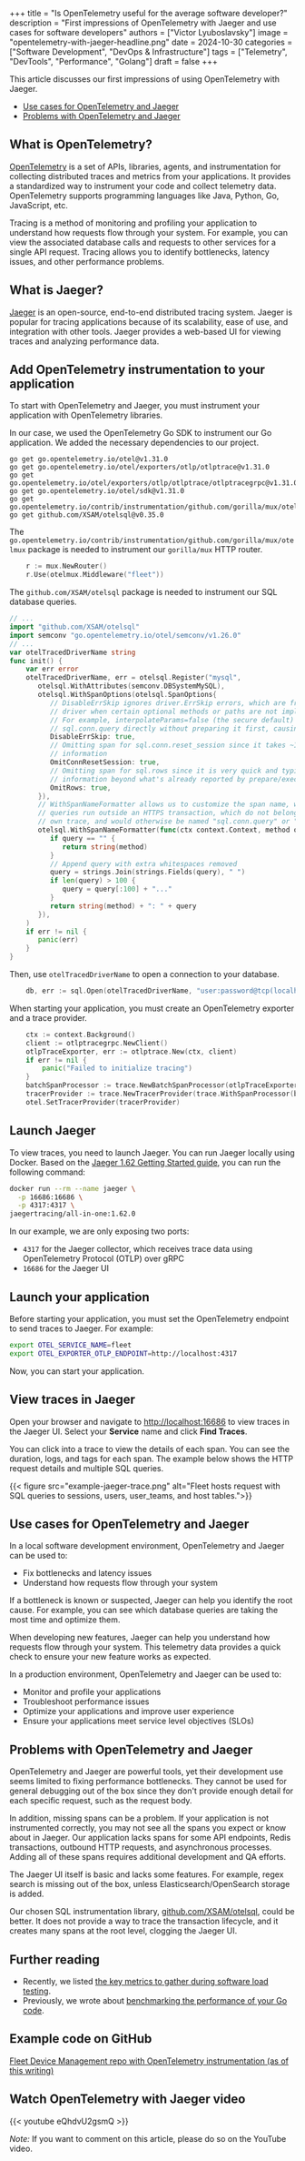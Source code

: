 +++
title = "Is OpenTelemetry useful for the average software developer?"
description = "First impressions of OpenTelemetry with Jaeger and use cases for software developers"
authors = ["Victor Lyuboslavsky"]
image = "opentelemetry-with-jaeger-headline.png"
date = 2024-10-30
categories = ["Software Development", "DevOps & Infrastructure"]
tags = ["Telemetry", "DevTools", "Performance", "Golang"]
draft = false
+++

This article discusses our first impressions of using OpenTelemetry with Jaeger.

- [Use cases for OpenTelemetry and Jaeger](#use-cases-for-opentelemetry-and-jaeger)
- [Problems with OpenTelemetry and Jaeger](#problems-with-opentelemetry-and-jaeger)

## What is OpenTelemetry?

[OpenTelemetry](https://opentelemetry.io/) is a set of APIs, libraries, agents, and instrumentation for collecting
distributed traces and metrics from your applications. It provides a standardized way to instrument your code and
collect telemetry data. OpenTelemetry supports programming languages like Java, Python, Go, JavaScript, etc.

Tracing is a method of monitoring and profiling your application to understand how requests flow through your system.
For example, you can view the associated database calls and requests to other services for a single API request. Tracing
allows you to identify bottlenecks, latency issues, and other performance problems.

## What is Jaeger?

[Jaeger](https://www.jaegertracing.io/) is an open-source, end-to-end distributed tracing system. Jaeger is popular for
tracing applications because of its scalability, ease of use, and integration with other tools. Jaeger provides a
web-based UI for viewing traces and analyzing performance data.

## Add OpenTelemetry instrumentation to your application

To start with OpenTelemetry and Jaeger, you must instrument your application with OpenTelemetry libraries.

In our case, we used the OpenTelemetry Go SDK to instrument our Go application. We added the necessary dependencies to
our project.

```
go get go.opentelemetry.io/otel@v1.31.0
go get go.opentelemetry.io/otel/exporters/otlp/otlptrace@v1.31.0
go get go.opentelemetry.io/otel/exporters/otlp/otlptrace/otlptracegrpc@v1.31.0
go get go.opentelemetry.io/otel/sdk@v1.31.0
go get go.opentelemetry.io/contrib/instrumentation/github.com/gorilla/mux/otelmux@v0.56.0
go get github.com/XSAM/otelsql@v0.35.0
```

The `go.opentelemetry.io/contrib/instrumentation/github.com/gorilla/mux/otelmux` package is needed to instrument our
`gorilla/mux` HTTP router.

```go
    r := mux.NewRouter()
    r.Use(otelmux.Middleware("fleet"))
```

The `github.com/XSAM/otelsql` package is needed to instrument our SQL database queries.

```go
// ...
import "github.com/XSAM/otelsql"
import semconv "go.opentelemetry.io/otel/semconv/v1.26.0"
// ...
var otelTracedDriverName string
func init() {
    var err error
    otelTracedDriverName, err = otelsql.Register("mysql",
       otelsql.WithAttributes(semconv.DBSystemMySQL),
       otelsql.WithSpanOptions(otelsql.SpanOptions{
          // DisableErrSkip ignores driver.ErrSkip errors, which are frequently returned by the MySQL
          // driver when certain optional methods or paths are not implemented/taken.
          // For example, interpolateParams=false (the secure default) will not do a parametrized
          // sql.conn.query directly without preparing it first, causing driver.ErrSkip
          DisableErrSkip: true,
          // Omitting span for sql.conn.reset_session since it takes ~1us and doesn't provide useful
          // information
          OmitConnResetSession: true,
          // Omitting span for sql.rows since it is very quick and typically doesn't provide useful
          // information beyond what's already reported by prepare/exec/query
          OmitRows: true,
       }),
       // WithSpanNameFormatter allows us to customize the span name, which is especially useful for SQL
       // queries run outside an HTTPS transaction, which do not belong to a parent span, show up as their
       // own trace, and would otherwise be named "sql.conn.query" or "sql.conn.exec".
       otelsql.WithSpanNameFormatter(func(ctx context.Context, method otelsql.Method, query string) string {
          if query == "" {
             return string(method)
          }
          // Append query with extra whitespaces removed
          query = strings.Join(strings.Fields(query), " ")
          if len(query) > 100 {
             query = query[:100] + "..."
          }
          return string(method) + ": " + query
       }),
    )
    if err != nil {
       panic(err)
    }
}
```

Then, use `otelTracedDriverName` to open a connection to your database.

```go
    db, err := sql.Open(otelTracedDriverName, "user:password@tcp(localhost:3306)/database")
```

When starting your application, you must create an OpenTelemetry exporter and a trace provider.

```go
    ctx := context.Background()
    client := otlptracegrpc.NewClient()
    otlpTraceExporter, err := otlptrace.New(ctx, client)
    if err != nil {
        panic("Failed to initialize tracing")
    }
    batchSpanProcessor := trace.NewBatchSpanProcessor(otlpTraceExporter)
    tracerProvider := trace.NewTracerProvider(trace.WithSpanProcessor(batchSpanProcessor))
    otel.SetTracerProvider(tracerProvider)
```

## Launch Jaeger

To view traces, you need to launch Jaeger. You can run Jaeger locally using Docker. Based on the
[Jaeger 1.62 Getting Started guide](https://www.jaegertracing.io/docs/1.62/getting-started/), you can run the following
command:

```bash
docker run --rm --name jaeger \
  -p 16686:16686 \
  -p 4317:4317 \
jaegertracing/all-in-one:1.62.0
```

In our example, we are only exposing two ports:

- `4317` for the Jaeger collector, which receives trace data using OpenTelemetry Protocol (OTLP) over gRPC
- `16686` for the Jaeger UI

## Launch your application

Before starting your application, you must set the OpenTelemetry endpoint to send traces to Jaeger. For example:

```bash
export OTEL_SERVICE_NAME=fleet
export OTEL_EXPORTER_OTLP_ENDPOINT=http://localhost:4317
```

Now, you can start your application.

## View traces in Jaeger

Open your browser and navigate to [http://localhost:16686](http://localhost:16686) to view traces in the Jaeger UI.
Select your **Service** name and click **Find Traces**.

You can click into a trace to view the details of each span. You can see the duration, logs, and tags for each span. The
example below shows the HTTP request details and multiple SQL queries.

{{< figure src="example-jaeger-trace.png" alt="Fleet hosts request with SQL queries to sessions, users, user_teams, and host tables.">}}

## Use cases for OpenTelemetry and Jaeger

In a local software development environment, OpenTelemetry and Jaeger can be used to:

- Fix bottlenecks and latency issues
- Understand how requests flow through your system

If a bottleneck is known or suspected, Jaeger can help you identify the root cause. For example, you can see which
database queries are taking the most time and optimize them.

When developing new features, Jaeger can help you understand how requests flow through your system. This telemetry data
provides a quick check to ensure your new feature works as expected.

In a production environment, OpenTelemetry and Jaeger can be used to:

- Monitor and profile your applications
- Troubleshoot performance issues
- Optimize your applications and improve user experience
- Ensure your applications meet service level objectives (SLOs)

## Problems with OpenTelemetry and Jaeger

OpenTelemetry and Jaeger are powerful tools, yet their development use seems limited to fixing performance bottlenecks.
They cannot be used for general debugging out of the box since they don't provide enough detail for each specific
request, such as the request body.

In addition, missing spans can be a problem. If your application is not instrumented correctly, you may not see all the
spans you expect or know about in Jaeger. Our application lacks spans for some API endpoints, Redis transactions,
outbound HTTP requests, and asynchronous processes. Adding all of these spans requires additional development and QA
efforts.

The Jaeger UI itself is basic and lacks some features. For example, regex search is missing out of the box, unless
Elasticsearch/OpenSearch storage is added.

Our chosen SQL instrumentation library, [github.com/XSAM/otelsql](https://github.com/XSAM/otelsql), could be better. It
does not provide a way to trace the transaction lifecycle, and it creates many spans at the root level, clogging the
Jaeger UI.

## Further reading

- Recently, we listed [the key metrics to gather during software load testing](../software-load-testing/).
- Previously, we wrote about [benchmarking the performance of your Go code](../optimizing-performance-of-go-app/).

## Example code on GitHub

[Fleet Device Management repo with OpenTelemetry instrumentation (as of this writing)](https://github.com/fleetdm/fleet/tree/6bc0b5dcd9214c6e3ff94fe657947aeccbdad352)

## Watch OpenTelemetry with Jaeger video

{{< youtube eQhdvU2gsmQ >}}

_Note:_ If you want to comment on this article, please do so on the YouTube video.
